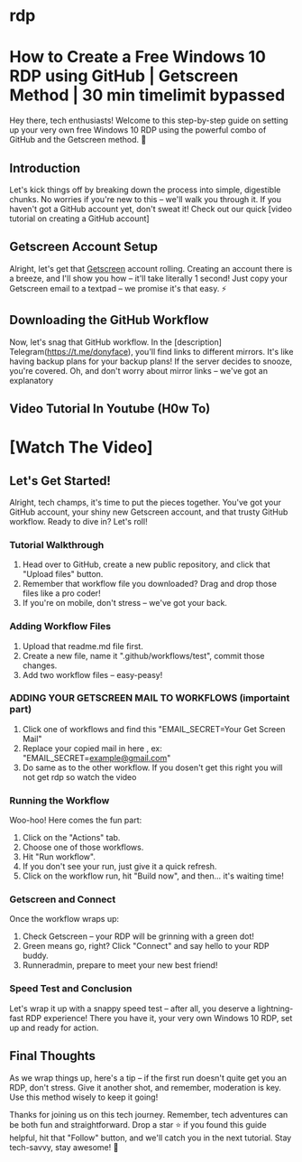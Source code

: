 # rdp
# How to Create a Free Windows 10 RDP using GitHub | Getscreen Method | 30 min timelimit bypassed

Hey there, tech enthusiasts! Welcome to this step-by-step guide on setting up your very own free Windows 10 RDP using the powerful combo of GitHub and the Getscreen method. 🚀

## Introduction

Let's kick things off by breaking down the process into simple, digestible chunks. No worries if you're new to this – we'll walk you through it. If you haven't got a GitHub account yet, don't sweat it! Check out our quick [video tutorial on creating a GitHub account]
## Getscreen Account Setup

Alright, let's get that [Getscreen](https://getscreen.me/en/registration) account rolling. Creating an account there is a breeze, and I'll show you how – it'll take literally 1 second! Just copy your Getscreen email to a textpad – we promise it's that easy. ⚡

## Downloading the GitHub Workflow

Now, let's snag that GitHub workflow. In the [description] Telegram(https://t.me/donyface), you'll find links to different mirrors. It's like having backup plans for your backup plans! If the server decides to snooze, you're covered. Oh, and don't worry about mirror links – we've got an explanatory 

## Video Tutorial In Youtube (H0w To)
# [Watch The Video]

## Let's Get Started!

Alright, tech champs, it's time to put the pieces together. You've got your GitHub account, your shiny new Getscreen account, and that trusty GitHub workflow. Ready to dive in? Let's roll!

### Tutorial Walkthrough

1. Head over to GitHub, create a new public repository, and click that "Upload files" button.
2. Remember that workflow file you downloaded? Drag and drop those files like a pro coder!
3. If you're on mobile, don't stress – we've got your back.

### Adding Workflow Files

1. Upload that readme.md file first.
2. Create a new file, name it ".github/workflows/test", commit those changes.
3. Add two workflow files – easy-peasy!

### ADDING YOUR GETSCREEN MAIL TO WORKFLOWS (importaint part)

1. Click one of workflows and find this "EMAIL_SECRET=Your Get Screen Mail" 
2. Replace your copied mail in here , ex: "EMAIL_SECRET=example@gmail.com"
3. Do same as to the other workflow. If you dosen't get this right you will not get rdp so watch the video

### Running the Workflow

Woo-hoo! Here comes the fun part:
1. Click on the "Actions" tab.
2. Choose one of those workflows.
3. Hit "Run workflow".
4. If you don't see your run, just give it a quick refresh.
5. Click on the workflow run, hit "Build now", and then... it's waiting time!

### Getscreen and Connect

Once the workflow wraps up:
1. Check Getscreen – your RDP will be grinning with a green dot!
2. Green means go, right? Click "Connect" and say hello to your RDP buddy.
3. Runneradmin, prepare to meet your new best friend!

### Speed Test and Conclusion

Let's wrap it up with a snappy speed test – after all, you deserve a lightning-fast RDP experience! There you have it, your very own Windows 10 RDP, set up and ready for action.

## Final Thoughts

As we wrap things up, here's a tip – if the first run doesn't quite get you an RDP, don't stress. Give it another shot, and remember, moderation is key. Use this method wisely to keep it going!


Thanks for joining us on this tech journey. Remember, tech adventures can be both fun and straightforward. Drop a star ⭐️ if you found this guide helpful, hit that "Follow" button, and we'll catch you in the next tutorial. Stay tech-savvy, stay awesome! 🎉
